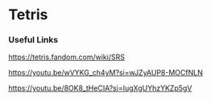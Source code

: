 # Tetris

### Useful Links

https://tetris.fandom.com/wiki/SRS

https://youtu.be/wVYKG_ch4yM?si=wJZyAUP8-MOCfNLN

https://youtu.be/8OK8_tHeCIA?si=IugXgUYhzYKZp5gV

